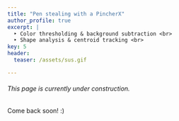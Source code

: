 ```yaml
---
title: "Pen stealing with a PincherX"
author_profile: true
excerpt: |
  ‣ Color thresholding & background subtraction <br>
  ‣ Shape analysis & centroid tracking <br>
key: 5
header:
  teaser: /assets/sus.gif

---
```

###### This page is currently under construction.

Come back soon! :) 